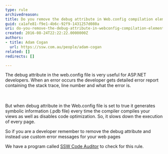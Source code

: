 ```yaml
---
type: rule
archivedreason: 
title: Do you remove the debug attribute in Web.config compilation element?
guid: ca1afe81-f9e1-4b6c-92f9-1431257d080a
uri: do-you-remove-the-debug-attribute-in-webconfig-compilation-element
created: 2016-08-24T22:22:22.0000000Z
authors:
- title: Adam Cogan
  url: https://ssw.com.au/people/adam-cogan
related: []
redirects: []

---
```



​​The debug attribute in the web.config file is very useful for ASP.NET developers. When an error occurs the developer gets detailed error report containing the stack trace, line number and what the error is.​<br>
<br><excerpt class='endintro'></excerpt><br>
<p>But when debug attribute in the Web.config file is set to true it generates symbolic information (.pdb file) every time the compiler compiles your views as well as disables code optimization.&#160;So, it slows down the execution of every page.<br></p><p class="ssw15-rteElement-P">So if you are a developer remember to remove the debug attribute and instead use custom error messages for your web pages</p><p class="ssw15-rteElement-YellowBorderBox">We have a program called&#160;<a href="https&#58;//www.ssw.com.au/ssw/codeauditor/" target="_blank">SSW Code Auditor​</a>&#160;to check for this rule.​<br></p><p>​<br></p>



